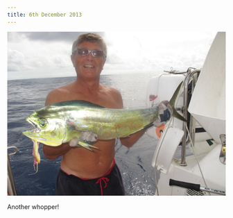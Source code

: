 ```yaml
---
title: 6th December 2013
---
```

<img class="medium-img" src="/img/bigger_fish.jpg" />

Another whopper!
